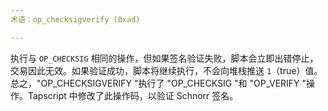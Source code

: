 ```yaml
---
术语：op_checksigverify (0xad)

---
```

执行与 `OP_CHECKSIG` 相同的操作，但如果签名验证失败，脚本会立即出错停止，交易因此无效。如果验证成功，脚本将继续执行，不会向堆栈推送 `1`（true）值。总之，"OP_CHECKSIGVERIFY "执行了 "OP_CHECKSIG "和 "OP_VERIFY "操作。Tapscript 中修改了此操作码，以验证 Schnorr 签名。